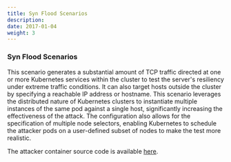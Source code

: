 ```yaml
---
title: Syn Flood Scenarios
description: 
date: 2017-01-04
weight: 3
---
```


### Syn Flood Scenarios

This scenario generates a substantial amount of TCP traffic directed at one or more Kubernetes services within 
the cluster to test the server's resiliency under extreme traffic conditions. 
It can also target hosts outside the cluster by specifying a reachable IP address or hostname. 
This scenario leverages the distributed nature of Kubernetes clusters to instantiate multiple instances 
of the same pod against a single host, significantly increasing the effectiveness of the attack. 
The configuration also allows for the specification of multiple node selectors, enabling Kubernetes to schedule 
the attacker pods on a user-defined subset of nodes to make the test more realistic.



The attacker container source code is available [here](https://github.com/krkn-chaos/krkn-syn-flood).
